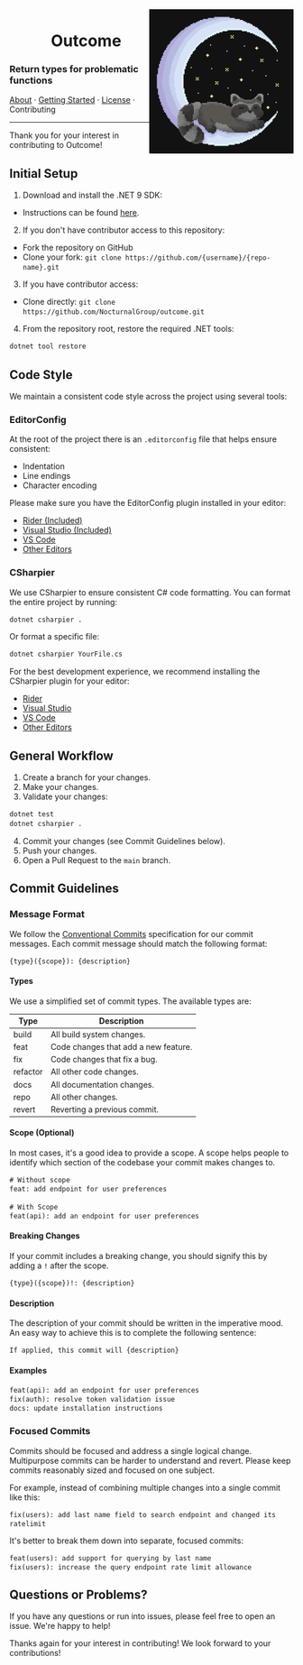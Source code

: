 <img align="right" width="256" height="256" src="Assets/Logo.png">

<div id="user-content-toc">
  <ul align="center" style="list-style: none;">
    <summary>
      <h1>Outcome</h1>
    </summary>
  </ul>
</div>

### Return types for problematic functions

[About](readme.md) · [Getting Started](tutorial.md) · [License](license.txt) · Contributing

---

Thank you for your interest in contributing to Outcome!

## Initial Setup

1. Download and install the .NET 9 SDK:
  - Instructions can be found [here](https://learn.microsoft.com/en-us/dotnet/core/install/).
2. If you don't have contributor access to this repository:
  - Fork the repository on GitHub
  - Clone your fork: `git clone https://github.com/{username}/{repo-name}.git`
3. If you have contributor access:
  - Clone directly: `git clone https://github.com/NocturnalGroup/outcome.git`
4. From the repository root, restore the required .NET tools:

```bash
dotnet tool restore
```

## Code Style

We maintain a consistent code style across the project using several tools:

### EditorConfig

At the root of the project there is an `.editorconfig` file that helps ensure consistent:

- Indentation
- Line endings
- Character encoding

Please make sure you have the EditorConfig plugin installed in your editor:

- [Rider (Included)](https://plugins.jetbrains.com/plugin/7294-editorconfig/)
- [Visual Studio (Included)](https://learn.microsoft.com/en-us/visualstudio/releasenotes/vs2017-relnotes-v15.0#coding-convention-support-through-editorconfig)
- [VS Code](https://marketplace.visualstudio.com/items?itemName=EditorConfig.EditorConfig)
- [Other Editors](https://editorconfig.org/#download)

### CSharpier

We use CSharpier to ensure consistent C# code formatting.
You can format the entire project by running:

```bash
dotnet csharpier .
```

Or format a specific file:

```bash
dotnet csharpier YourFile.cs
```

For the best development experience, we recommend installing the CSharpier plugin for your editor:

- [Rider](https://plugins.jetbrains.com/plugin/18243-csharpier)
- [Visual Studio](https://marketplace.visualstudio.com/items?itemName=csharpier.CSharpier)
- [VS Code](https://marketplace.visualstudio.com/items?itemName=csharpier.csharpier-vscode)
- [Other Editors](https://csharpier.com/docs/Editors)

## General Workflow

1. Create a branch for your changes.
2. Make your changes.
3. Validate your changes:

```bash
dotnet test
dotnet csharpier .
```

4. Commit your changes (see Commit Guidelines below).
5. Push your changes.
6. Open a Pull Request to the `main` branch.

## Commit Guidelines

### Message Format

We follow the [Conventional Commits](https://www.conventionalcommits.org/en/v1.0.0/) specification for our commit messages.
Each commit message should match the following format:

```
{type}({scope}): {description}
```

#### Types

We use a simplified set of commit types.
The available types are:

| Type     | Description                          |
| -------- | ------------------------------------ |
| build    | All build system changes.            |
| feat     | Code changes that add a new feature. |
| fix      | Code changes that fix a bug.         |
| refactor | All other code changes.              |
| docs     | All documentation changes.           |
| repo     | All other changes.                   |
| revert   | Reverting a previous commit.         |

#### Scope (Optional)

In most cases, it's a good idea to provide a scope.
A scope helps people to identify which section of the codebase your commit makes changes to.

```
# Without scope
feat: add endpoint for user preferences

# With Scope
feat(api): add an endpoint for user preferences
```

#### Breaking Changes

If your commit includes a breaking change, you should signify this by adding a `!` after the scope.

```
{type}({scope})!: {description}
```

#### Description

The description of your commit should be written in the imperative mood.
An easy way to achieve this is to complete the following sentence:

```
If applied, this commit will {description}
```

#### Examples

```
feat(api): add an endpoint for user preferences
fix(auth): resolve token validation issue
docs: update installation instructions
```

### Focused Commits

Commits should be focused and address a single logical change.
Multipurpose commits can be harder to understand and revert.
Please keep commits reasonably sized and focused on one subject.

For example, instead of combining multiple changes into a single commit like this:

```
fix(users): add last name field to search endpoint and changed its ratelimit
```

It's better to break them down into separate, focused commits:

```
feat(users): add support for querying by last name
fix(users): increase the query endpoint rate limit allowance
```

## Questions or Problems?

If you have any questions or run into issues, please feel free to open an issue.
We're happy to help!

Thanks again for your interest in contributing!
We look forward to your contributions!
